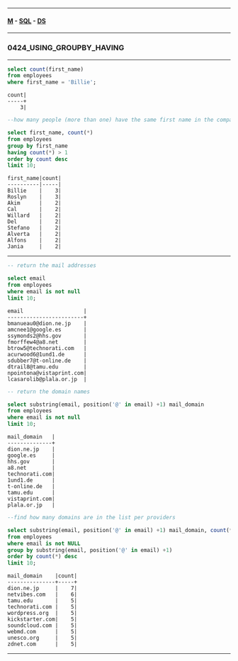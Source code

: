 
---

#### [M](https://github.com/ttltrk/TTT/blob/master/menu.md) - [SQL](https://github.com/ttltrk/TTT/blob/master/SQL/SQL.md) - [DS](https://github.com/ttltrk/TTT/blob/master/SQL/DS/DS.md)

---

### 0424_USING_GROUPBY_HAVING

---

```sql
select count(first_name)
from employees
where first_name = 'Billie';
```

```
count|
-----+
    3|
```

```sql
--how many people (more than one) have the same first name in the company

select first_name, count(*)
from employees
group by first_name
having count(*) > 1
order by count desc
limit 10;
```

```
first_name|count|
----------|-----|
Billie    |    3|
Roslyn    |    3|
Akim      |    2|
Cal       |    2|
Willard   |    2|
Del       |    2|
Stefano   |    2|
Alverta   |    2|
Alfons    |    2|
Jania     |    2|
```

---

```sql
-- return the mail addresses

select email
from employees
where email is not null
limit 10;
```

```
email                   |
------------------------+
bmanueau0@dion.ne.jp    |
amcnee1@google.es       |
ssymonds2@hhs.gov       |
fmorffew4@a8.net        |
btrow5@technorati.com   |
acurwood6@1und1.de      |
sdubber7@t-online.de    |
dtrail8@tamu.edu        |
npointona@vistaprint.com|
lcasarolib@plala.or.jp  |
```

```sql
-- return the domain names

select substring(email, position('@' in email) +1) mail_domain
from employees
where email is not null
limit 10;
```

```
mail_domain   |
--------------+
dion.ne.jp    |
google.es     |
hhs.gov       |
a8.net        |
technorati.com|
1und1.de      |
t-online.de   |
tamu.edu      |
vistaprint.com|
plala.or.jp   |
```

```sql
--find how many domains are in the list per providers

select substring(email, position('@' in email) +1) mail_domain, count(*)
from employees
where email is not NULL
group by substring(email, position('@' in email) +1)
order by count(*) desc
limit 10;
```

```
mail_domain    |count|
---------------+-----+
dion.ne.jp     |    7|
netvibes.com   |    6|
tamu.edu       |    5|
technorati.com |    5|
wordpress.org  |    5|
kickstarter.com|    5|
soundcloud.com |    5|
webmd.com      |    5|
unesco.org     |    5|
zdnet.com      |    5|
```

---
